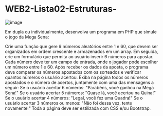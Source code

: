 # WEB2-Lista02-Estruturas-

![image](https://github.com/user-attachments/assets/c62f595c-3aaa-4bdf-8947-708d8461f976)


Em dupla ou individualmente, desenvolva um programa em PHP que simule o jogo da Mega Sena:

Crie uma função que gere 6 números aleatórios entre 1 e 60, que devem ser organizados em ordem crescente e armazenados em um array.
Em seguida, crie um formulário que permita ao usuário inserir 6 números para apostar. Cada número deve ter um campo de entrada, onde o jogador pode escolher um número entre 1 e 60.
Após receber os dados da aposta, o programa deve comparar os números apostados com os sorteados e verificar quantos números o usuário acertou.
Exiba na página todos os números apostados e o número de acertos, juntamente com uma das mensagens a seguir:
Se o usuário acertar 6 números: "Parabéns, você ganhou na Mega Sena!"
Se o usuário acertar 5 números: "Quase lá, você acertou na Quina!"
Se o usuário acertar 4 números: "Legal, você fez uma Quadra!"
Se o usuário acertar 3 números ou menos: "Não foi dessa vez, tente novamente!"
Toda a página deve ser estilizada com CSS e/ou Bootstrap.
